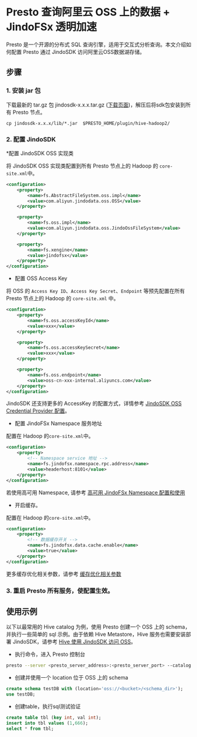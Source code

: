 # Presto 查询阿里云 OSS 上的数据 + JindoFSx 透明加速

Presto 是一个开源的分布式 SQL 查询引擎，适用于交互式分析查询。本文介绍如何配置 Presto 通过 JindoSDK 访问阿里云OSS数据湖存储。

## 步骤

### 1. 安装 jar 包

下载最新的 tar.gz 包 jindosdk-x.x.x.tar.gz ([下载页面](/docs/user/4.x/jindodata_download.md))，解压后将sdk包安装到所有 Presto 节点。

````
cp jindosdk-x.x.x/lib/*.jar  $PRESTO_HOME/plugin/hive-hadoop2/
````

### 2. 配置 JindoSDK

*配置 JindoSDK OSS 实现类

将 JindoSDK OSS 实现类配置到所有 Presto 节点上的 Hadoop 的 `core-site.xml`中。
```xml
<configuration>
    <property>
        <name>fs.AbstractFileSystem.oss.impl</name>
        <value>com.aliyun.jindodata.oss.OSS</value>
    </property>

    <property>
        <name>fs.oss.impl</name>
        <value>com.aliyun.jindodata.oss.JindoOssFileSystem</value>
    </property>

    <property>
        <name>fs.xengine</name>
        <value>jindofsx</value>
    </property>
</configuration>
```

* 配置 OSS Access Key

将 OSS 的 `Access Key ID`、`Access Key Secret`、`Endpoint` 等预先配置在所有 Presto 节点上的 Hadoop 的 `core-site.xml` 中。
```xml
<configuration>
    <property>
        <name>fs.oss.accessKeyId</name>
        <value>xxx</value>
    </property>

    <property>
        <name>fs.oss.accessKeySecret</name>
        <value>xxx</value>
    </property>

    <property>
        <name>fs.oss.endpoint</name>
        <value>oss-cn-xxx-internal.aliyuncs.com</value>
    </property>
</configuration>
```
JindoSDK 还支持更多的 AccessKey 的配置方式，详情参考 [JindoSDK OSS Credential Provider 配置](/docs/user/4.x/4.6.x/4.6.7/oss/security/jindosdk_credential_provider_oss.md)。

* 配置 JindoFSx Namespace 服务地址

配置在 Hadoop 的`core-site.xml`中。
```xml
<configuration>
    <property>
        <!-- Namespace service 地址 -->
        <name>fs.jindofsx.namespace.rpc.address</name>
        <value>headerhost:8101</value>
    </property>
</configuration>
```
若使用高可用 Namespace, 请参考 [高可用 JindoFSx Namespace 配置和使用](/docs/user/4.x/4.6.x/4.6.7/jindofsx/deploy/deploy_raft_ns.md)

* 开启缓存。

配置在 Hadoop 的`core-site.xml`中。
```xml
<configuration>
    <property>
        <!-- 数据缓存开关 -->
        <name>fs.jindofsx.data.cache.enable</name>
        <value>true</value>
    </property>
</configuration>
```
更多缓存优化相关参数，请参考 [缓存优化相关参数](../configuration/jindosdk_configuration_list.md)

### 3. 重启 Presto 所有服务，使配置生效。

## 使用示例
以下以最常用的 Hive catalog 为例，使用 Presto 创建一个 OSS 上的 schema，并执行一些简单的 sql 示例。由于依赖 Hive Metastore，Hive 服务也需要安装部署 JindoSDK，请参考 [Hive 使用 JindoSDK 访问 OSS](../hive/jindosdk_on_hive.md)。

* 执行命令，进入 Presto 控制台

```bash
presto --server <presto_server_address>:<presto_server_port> --catalog hive
```

* 创建并使用一个 location 位于 OSS 上的 schema

```sql
create schema testDB with (location='oss://<bucket>/<schema_dir>');
use testDB;
```

* 创建table，执行sql测试验证

```sql
create table tbl (key int, val int);
insert into tbl values (1,666);
select * from tbl;
```